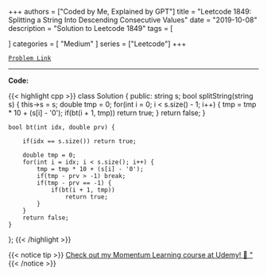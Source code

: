 
+++
authors = ["Coded by Me, Explained by GPT"]
title = "Leetcode 1849: Splitting a String Into Descending Consecutive Values"
date = "2019-10-08"
description = "Solution to Leetcode 1849"
tags = [
    
]
categories = [
    "Medium"
]
series = ["Leetcode"]
+++



[`Problem Link`](https://leetcode.com/problems/splitting-a-string-into-descending-consecutive-values/description/)

---

**Code:**

{{< highlight cpp >}}
class Solution {
public:
    string s;
    bool splitString(string s) {
        this->s = s;
        double tmp = 0;
        for(int i = 0; i < s.size() - 1; i++) {
            tmp = tmp * 10 + (s[i] - '0');
            if(bt(i + 1, tmp)) return true;
        }
        return false;
    }
    
    bool bt(int idx, double prv) {

        if(idx == s.size()) return true;
        
        double tmp = 0;
        for(int i = idx; i < s.size(); i++) {
            tmp = tmp * 10 + (s[i] - '0');
            if(tmp - prv > -1) break;
            if(tmp - prv == -1) {
                if(bt(i + 1, tmp))
                    return true;
            }
        }
        return false;
    }
};
{{< /highlight >}}



{{< notice tip >}}
[Check out my Momentum Learning course at Udemy! 🚀 "](https://www.udemy.com/course/blind-75-the-data-structures-and-algorithms-essentials/)
{{< /notice >}}

